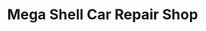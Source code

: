 ---
title: "Mega Shell Car Repair Shop"
url: /cabanatuan/mega-shell-car-repair-shop/
shop: car repair
---